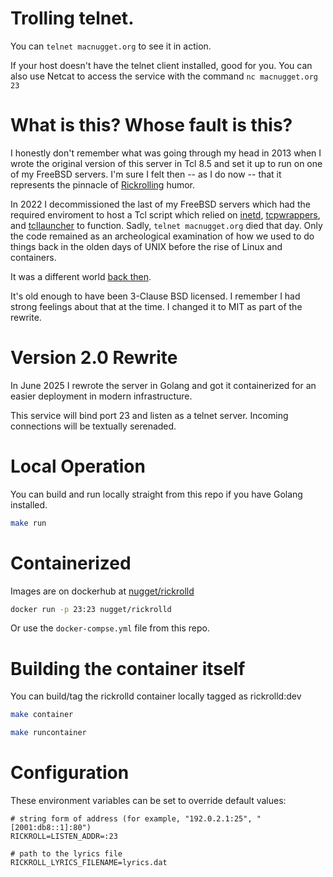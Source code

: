 # Trolling telnet.

You can `telnet macnugget.org` to see it in action.

If your host doesn't have the telnet client installed, good for you. You can also
use Netcat to access the service with the command `nc macnugget.org 23`

# What is this? Whose fault is this?

I honestly don't remember what was going through my head in 2013 when I wrote
the original version of this server in Tcl 8.5 and set it up to run on one of
my FreeBSD servers. I'm sure I felt then -- as I do now -- that it represents
the pinnacle of [Rickrolling] humor.

In 2022 I decommissioned the last of my FreeBSD servers which had the required
enviroment to host a Tcl script which relied on [inetd], [tcpwrappers], and
[tcllauncher] to function. Sadly, `telnet macnugget.org` died that day. Only
the code remained as an archeological examination of how we used to do things
back in the olden days of UNIX before the rise of Linux and containers.

It was a different world [back then](https://github.com/nugget/rickroll/tree/02f031511578bc33fd5b3df10f857620042bc857).

It's old enough to have been 3-Clause BSD licensed. I remember I had strong
feelings about that at the time. I changed it to MIT as part of the rewrite.

# Version 2.0 Rewrite

In June 2025 I rewrote the server in Golang and got it containerized for an easier
deployment in modern infrastructure.

This service will bind port 23 and listen as a telnet server. Incoming
connections will be textually serenaded.

# Local Operation

You can build and run locally straight from this repo if you have Golang installed.

```sh
make run
```

# Containerized

Images are on dockerhub at [nugget/rickrolld](https://hub.docker.com/r/nugget/rickrolld)

```sh
docker run -p 23:23 nugget/rickrolld
```

Or use the `docker-compse.yml` file from this repo.

# Building the container itself

You can build/tag the rickrolld container locally tagged as rickrolld:dev

```sh
make container
```

```sh
make runcontainer
```

# Configuration

These environment variables can be set to override default values:

```.env
# string form of address (for example, "192.0.2.1:25", "[2001:db8::1]:80")
RICKROLL=LISTEN_ADDR=:23

# path to the lyrics file
RICKROLL_LYRICS_FILENAME=lyrics.dat
```

[Rickrolling]: https://en.wikipedia.org/wiki/Rickrolling
[inetd]: https://man.freebsd.org/cgi/man.cgi?inetd
[tcpwrappers]: https://en.wikipedia.org/wiki/TCP_Wrappers
[tcllauncher]: https://github.com/flightaware/tcllauncher
